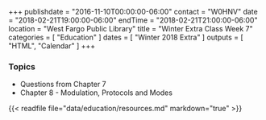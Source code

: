 +++
publishdate = "2016-11-10T00:00:00-06:00"
contact = "W0HNV"
date = "2018-02-21T19:00:00-06:00"
endTime = "2018-02-21T21:00:00-06:00"
location = "West Fargo Public Library"
title = "Winter Extra Class Week 7"
categories = [ "Education" ]
dates = [ "Winter 2018 Extra" ]
outputs = [ "HTML", "Calendar" ]
+++

### Topics

* Questions from Chapter 7
* Chapter 8 - Modulation, Protocols and Modes

{{< readfile file="data/education/resources.md" markdown="true" >}}

